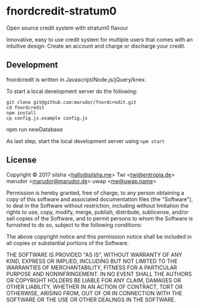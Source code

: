 # fnordcredit-stratum0
Open source credit system with stratum0 flavour

Innovative, easy to use credit system for multiple users that comes with an intuitive design: Create an account and charge or discharge your credit.

## Development
fnordcredit is written in Javascript/Node.js/jQuery/knex.

To start a local development server do the following:

	git clone git@github.com:marudor/fnordcredit.git
	cd fnordcredit
	npm install
	cp config.js.example config.js
  npm run newDatabase

As last step, start the local development server using ```npm start```

## License
Copyright © 2017
	silsha &lt;hallo@silsha.me&gt;
	Twi &lt;twi@entropia.de&gt;
  marudor &lt;marudor@marudor.de&gt;
  uwap &lt;me@uwap.name&gt;

Permission is hereby granted, free of charge, to any person obtaining a copy
of this software and associated documentation files (the "Software"), to deal
in the Software without restriction, including without limitation the rights
to use, copy, modify, merge, publish, distribute, sublicense, and/or sell
copies of the Software, and to permit persons to whom the Software is
furnished to do so, subject to the following conditions:

The above copyright notice and this permission notice shall be included in
all copies or substantial portions of the Software.

THE SOFTWARE IS PROVIDED "AS IS", WITHOUT WARRANTY OF ANY KIND, EXPRESS OR
IMPLIED, INCLUDING BUT NOT LIMITED TO THE WARRANTIES OF MERCHANTABILITY,
FITNESS FOR A PARTICULAR PURPOSE AND NONINFRINGEMENT. IN NO EVENT SHALL THE
AUTHORS OR COPYRIGHT HOLDERS BE LIABLE FOR ANY CLAIM, DAMAGES OR OTHER
LIABILITY, WHETHER IN AN ACTION OF CONTRACT, TORT OR OTHERWISE, ARISING FROM,
OUT OF OR IN CONNECTION WITH THE SOFTWARE OR THE USE OR OTHER DEALINGS IN
THE SOFTWARE.
